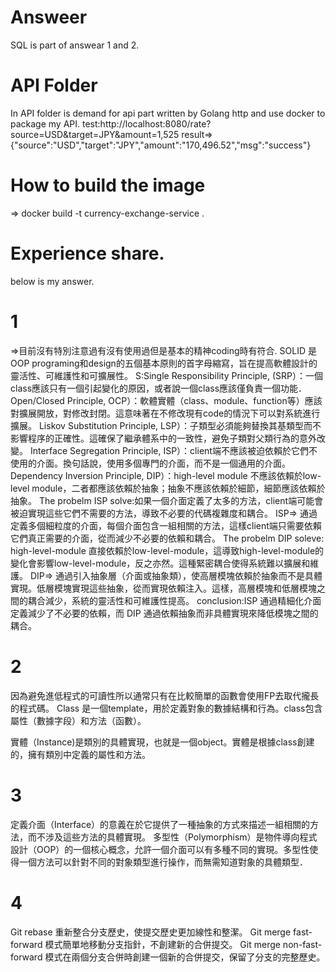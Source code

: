 # Answeer
SQL is part of answear 1 and 2.
# API Folder 
In API folder is demand for api part written by Golang http and use docker to package my API.
test:http://localhost:8080/rate?source=USD&target=JPY&amount=1,525
result=> {"source":"USD","target":"JPY","amount":"170,496.52","msg":"success"}
# How to build the image
=> docker build -t currency-exchange-service .
# Experience share.
below is my answer.
# 1
=>目前沒有特別注意過有沒有使用過但是基本的精神coding時有符合.
SOLID 是OOP programing和design的五個基本原則的首字母縮寫，旨在提高軟體設計的靈活性、可維護性和可擴展性。
S:Single Responsibility Principle, (SRP）：一個class應該只有一個引起變化的原因，或者說一個class應該僅負責一個功能．
Open/Closed Principle, OCP）：軟體實體（class、module、function等）應該對擴展開放，對修改封閉。這意味著在不修改現有code的情況下可以對系統進行擴展。
Liskov Substitution Principle, LSP）：子類型必須能夠替換其基類型而不影響程序的正確性。這確保了繼承體系中的一致性，避免子類對父類行為的意外改變。
Interface Segregation Principle, ISP）：client端不應該被迫依賴於它們不使用的介面。換句話說，使用多個專門的介面，而不是一個通用的介面。
Dependency Inversion Principle, DIP）：high-level module 不應該依賴於low-level module，二者都應該依賴於抽象；抽象不應該依賴於細節，細節應該依賴於抽象。
The probelm ISP solve:如果一個介面定義了太多的方法，client端可能會被迫實現這些它們不需要的方法，導致不必要的代碼複雜度和耦合。
ISP=> 通過定義多個細粒度的介面，每個介面包含一組相關的方法，這樣client端只需要依賴它們真正需要的介面，從而減少不必要的依賴和耦合。
The probelm DIP soleve: high-level-module 直接依賴於low-level-module，這導致high-level-module的變化會影響low-level-module，反之亦然。這種緊密耦合使得系統難以擴展和維護。
DIP=> 通過引入抽象層（介面或抽象類），使高層模塊依賴於抽象而不是具體實現。低層模塊實現這些抽象，從而實現依賴注入。這樣，高層模塊和低層模塊之間的耦合減少，系統的靈活性和可維護性提高。
conclusion:ISP 通過精細化介面定義減少了不必要的依賴，而 DIP 通過依賴抽象而非具體實現來降低模塊之間的耦合。
# 2
因為避免進低程式的可讀性所以通常只有在比較簡單的函數會使用FP去取代攏長的程式碼。
Class 是一個template，用於定義對象的數據結構和行為。class包含屬性（數據字段）和方法（函數）。

實體（Instance)是類別的具體實現，也就是一個object。實體是根據class創建的，擁有類別中定義的屬性和方法。
# 3
定義介面（Interface）的意義在於它提供了一種抽象的方式來描述一組相關的方法，而不涉及這些方法的具體實現。
多型性（Polymorphism）是物件導向程式設計（OOP）的一個核心概念，允許一個介面可以有多種不同的實現。多型性使得一個方法可以針對不同的對象類型進行操作，而無需知道對象的具體類型．
# 4
Git rebase 重新整合分支歷史，使提交歷史更加線性和整潔。
Git merge fast-forward 模式簡單地移動分支指針，不創建新的合併提交。
Git merge non-fast-forward 模式在兩個分支合併時創建一個新的合併提交，保留了分支的完整歷史。